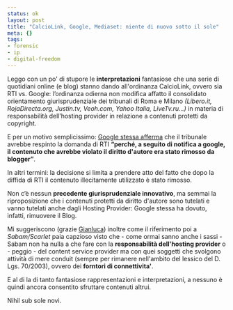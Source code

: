 ```yaml
--- 
status: ok
layout: post
title: "CalcioLink, Google, Mediaset: niente di nuovo sotto il sole"
meta: {}
tags: 
- forensic
- ip
- digital-freedom
---
```


Leggo con un po' di stupore le **interpretazioni** fantasiose che una serie di quotidiani online (e blog) stanno dando all'ordinanza CalcioLink, ovvero sia RTI vs. Google: l’ordinanza odierna non modifica affatto  il consolidato orientamento giurisprudenziale dei tribunali di Roma e Milano *(Libero.it, RojaDirecta.org, Justin.tv, Veoh.com, Yahoo Italia, LiveTv.ru...)* in materia di responsabilità dell’hosting provider in relazione a contenuti protetti da copyright.    

E per un motivo semplicissimo: [Google stessa afferma][1] che il tribunale avrebbe respinto la domanda di RTI **“perché, a seguito di notifica a google, il contenuto che avrebbe violato il diritto d'autore era stato rimosso da blogger”**.  

In altri termini: la decisione si limita a prendere atto del fatto che dopo la diffida di RTI il contenuto illecitamente utilizzato è stato rimosso.  

Non c’è nessun **precedente giurisprudenziale innovativo**, ma semmai la riproposizione che i contenuti protetti da diritto d'autore sono tutelati e vanno tutelati anche dagli Hosting Provider: Google stessa ha dovuto, infatti, rimuovere il Blog.  

Mi suggeriscono (grazie [Gianluca][2]) inoltre come il riferimento poi a *Sabam/Scarlet* paia capzioso visto che - come ormai sanno anche i sassi - Sabam non ha nulla a che fare con la **responsabilità dell'hosting provider** o - peggio - del content service provider ma con quei soggetti che svolgono attività di mere conduit (sempre per rimanere nell'ambito del lessico del D. Lgs. 70/2003), ovvero dei **forntori di connettivita'**.

E al di la di tanto fantasiose rappresentazioni e interpretazioni, a nessuno è quindi ancora consentito sfruttare contenuti altrui.  
  
Nihil sub sole novi.

[1]: http://googlepolicyeurope.blogspot.com/2011/12/protecting-intermediaries-and-copyright.html
[2]: http://geekylawyer.wordpress.com/